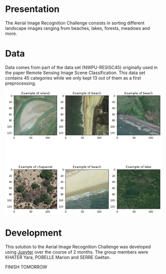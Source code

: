 # Presentation

The Aerial Image Recognition Challenge consists in sorting different landscape images ranging from beaches, lakes, forests, meadows and more.

# Data

Data comes from part of the data set (NWPU-RESISC45) originally used in the paper Remote Sensing Image Scene Classification. This data set contains 45 categories while we only kept 13 out of them as a first preprocessing.

<p align="center"><img src="https://github.com/marionpobelle/Aerial/blob/main/Aerial/img/data_examples.png?raw=true)" width="800" height="400"/></p>

# Development

This solution to the Aerial Image Recognition Challenge was developed using [Jupyter](https://jupyter.org/) over the course of 2 months. The group members were KHATER Yara, POBELLE Marion and SERRE Gaëtan.

FINISH TOMORROW
